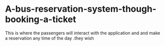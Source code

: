 # A-bus-reservation-system-though-booking-a-ticket
This is where the passengers will interact with the application and and make a reservation any time of the day .they wish
